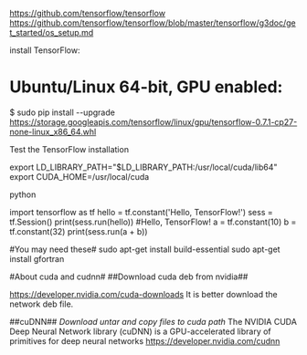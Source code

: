 
https://github.com/tensorflow/tensorflow
https://github.com/tensorflow/tensorflow/blob/master/tensorflow/g3doc/get_started/os_setup.md

install TensorFlow:

# Ubuntu/Linux 64-bit, GPU enabled:
$ sudo pip install --upgrade https://storage.googleapis.com/tensorflow/linux/gpu/tensorflow-0.7.1-cp27-none-linux_x86_64.whl


Test the TensorFlow installation

export LD_LIBRARY_PATH="$LD_LIBRARY_PATH:/usr/local/cuda/lib64"
export CUDA_HOME=/usr/local/cuda


python

import tensorflow as tf
hello = tf.constant('Hello, TensorFlow!')
sess = tf.Session()
print(sess.run(hello))
#Hello, TensorFlow!
a = tf.constant(10)
b = tf.constant(32)
print(sess.run(a + b))


#You may need these#
sudo apt-get install build-essential
sudo apt-get install gfortran


#About cuda and cudnn#
##Download cuda deb from nvidia##

https://developer.nvidia.com/cuda-downloads
It is better download the network deb file.


##cuDNN## 
*Download untar and copy files to cuda path*
The NVIDIA CUDA Deep Neural Network library (cuDNN) is a GPU-accelerated library of primitives for deep neural networks
https://developer.nvidia.com/cudnn

